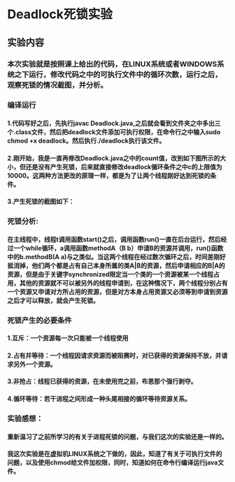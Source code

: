 # Deadlock死锁实验

## 实验内容

### 本次实验就是按照课上给出的代码，在LINUX系统或者WINDOWS系统之下运行，修改代码之中的可执行文件中的循环次数，运行之后，观察死锁的情况截图，并分析。

### 编译运行

#### 1.代码写好之后，先执行javac Deadlock.java,之后就会看到文件夹之中多出三个.class文件，然后把deadlock文件添加可执行权限，在命令行之中输入sudo chmod +x deadlock。然后执行./deadlock执行该文件。



#### 2.刚开始，我是一直再修改Deadlock.java之中的count值，改到如下图所示的大小，但还是没有产生死锁，后来就直接修改deadlock循环条件之中c的上限值为10000。这两种方法更改的原理一样，都是为了让两个线程刚好达到死锁的条件。



#### 3.产生死锁的截图如下：



### 死锁分析:

#### 在主线程中，线程t调用函数start()之后，调用函数run()一直在后台运行，然后经过一个while循环，a调用函数methodA（B b）申请B的资源并调用，run()函数中的b.methodB(A a)与之类似。当这两个线程在经过数次循环之后，时间差刚好抵消掉，他们两个都是占有自己本身所属的类A|B的资源，然后申请相应的B|A的资源，但是由于关键字synchronized限定当一个类的一个资源被某一个线程占用，其他的资源就不可以被另外的线程申请到，在这种情况下，两个线程分别占有一个资源又申请对方所占用的资源，但是对方本身占用资源又必须等到申请到资源之后才可以释放，就会产生死锁。

### 死锁产生的必要条件

#### 1.互斥：一个资源每一次只能被一个线程使用

#### 2.占有并等待：一个线程因请求资源而被阻赛时，对已获得的资源保持不放，并请求另外一个资源。

#### 3.非抢占：线程已获得的资源，在未使用完之前，布恩那个强行剥夺。

#### 4.循环等待：若干进程之间形成一种头尾相接的循环等待资源关系。



### 实验感想：

#### 重新温习了之前所学习的有关于进程死锁的问题，与我们这次的实验还是一样的。

#### 我这次实验是在虚拟机LINUX系统之下做的，因此，知道了有关于可执行文件的问题，以及使用chmod给文件加权限，同时，知道如何在命令行编译运行java文件。







